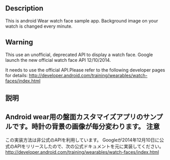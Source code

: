 Description
-----
This is android Wear watch face sample app. Background image on your watch is changed every minute.

Warning
-- 
This use an unofficial, deprecated API to display a watch face. 
Google launch the new official watch face API 12/10/2014.

It needs to use the official API.Please refer to the following developer pages for details:
http://developer.android.com/training/wearables/watch-faces/index.html

説明
-----
Android wear用の盤面カスタマイズアプリのサンプルです。時計の背景の画像が毎分変わります。
注意
--
この実装方法は非公式のAPIを利用しています。
Googleが2014年12月10日に公式のAPIをリリースしたので、次の公式ドキュメントを元に実装してください。
http://developer.android.com/training/wearables/watch-faces/index.html




